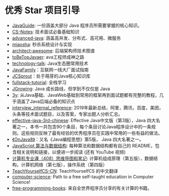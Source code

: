 # 优秀 Star 项目引导
- [JavaGuide](https://github.com/Snailclimb/JavaGuide): 一份涵盖大部分 Java 程序员所需要掌握的核心知识。
- [CS-Notes](https://github.com/CyC2018/CS-Notes): 技术面试必备基础知识
- [advanced-java](https://github.com/doocs/advanced-java): 涵盖高并发、分布式、高可用、微服务
- [miaosha](https://github.com/qiurunze123/miaosha): 秒杀系统设计与实现
- [architect-awesome](https://github.com/xingshaocheng/architect-awesome): 后端架构师技术图谱
- [toBeTopJavaer](https://github.com/hollischuang/toBeTopJavaer): ava工程师成神之路
- [technology-talk](https://github.com/aalansehaiyang/technology-talk): Java生态圈常用技术
- [JavaFamily](https://github.com/AobingJava/JavaFamily)：互联网一线大厂面试指南
- [JCSprout](https://github.com/crossoverJie/JCSprout)：处于萌芽的Java核心知识库
- [fullstack-tutorial](https://github.com/frank-lam/fullstack-tutorial): 全栈学习
- [JGrowing](https://github.com/crossoverJie/JCSprout): Java 成长路线，但学到不仅仅是 Java
- [3y](https://github.com/ZhongFuCheng3y/3y): 从Java基础、JavaWeb基础到常用的框架再到面试题都有完整的教程，几乎涵盖了Java后端必备的知识点
- [interview_internal_reference](https://github.com/0voice/interview_internal_reference): 2019年最新总结，阿里，腾讯，百度，美团，头条等技术面试题目，以及答案，专家出题人分析汇总。
- [effective-java-3rd-chinese](https://github.com/sjsdfg/effective-java-3rd-chinese): Effective Java中文版（第3版），Java 四大名著之一，本书一共包含90个条目，每个条目讨论Java程序设计中的一条规则。这些规则反映了最有经验的优秀程序员在实践中常用的一些有益的做法。
- [《OnJava8》](https://github.com/LingCoder/OnJava8)：又名《Java编程思想》第5版， Java 四大名著之一。
- [JavaScript 算法与数据结构](https://github.com/trekhleb/javascript-algorithms): 每种算法和数据结构都有自己的 README，包含相关说明和链接，以便进一步阅读 (还有 YouTube 视频) 
- [计算机专业课（408）思维导图和笔记](https://github.com/SSHeRun/CS-Xmind-Note): 计算机组成原理（第五版），数据结构，计算机网络（第七版），操作系统（第四版）
- [TeachYourselfCS-CN](https://github.com/keithnull/TeachYourselfCS-CN): TeachYourselfCS 的中文翻译
- [computer-science](https://github.com/ossu/computer-science#intro-cs): Path to a free self-taught education in Computer Science!
- [free-programming-books](https://github.com/EbookFoundation/free-programming-books): 来自全世界程序员分享的有关计算的书籍。
